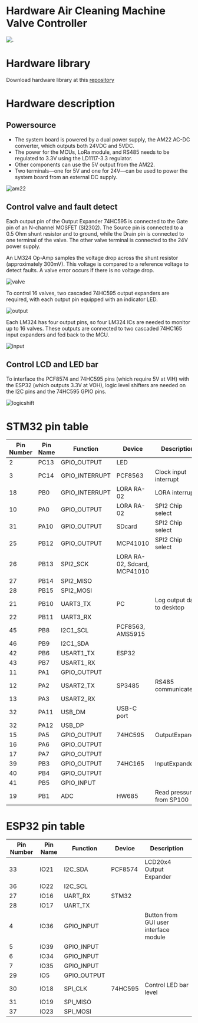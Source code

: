 # Hardware Air Cleaning Machine Valve Controller
![.](./Image/ScheBlock.png)
# Hardware library

Download hardware library at this [repository](https://github.com/TM-khoa/KicadHardwareLibrary.git)
# Hardware description
## Powersource
- The system board is powered by a dual power supply, the AM22 AC-DC converter, which outputs both 24VDC and 5VDC.
- The power for the MCUs, LoRa module, and RS485 needs to be regulated to 3.3V using the LD1117-3.3 regulator.
- Other components can use the 5V output from the AM22.
- Two terminals—one for 5V and one for 24V—can be used to power the system board from an external DC supply.

![am22](/Image/AM22.png)

## Control valve and fault detect
Each output pin of the Output Expander 74HC595 is connected to the Gate pin of an N-channel MOSFET (SI2302). The Source pin is connected to a 0.5 Ohm shunt resistor and to ground, while the Drain pin is connected to one terminal of the valve. The other valve terminal is connected to the 24V power supply.
	
An LM324 Op-Amp samples the voltage drop across the shunt resistor (approximately 300mV). This voltage is compared to a reference voltage to detect faults. A valve error occurs if there is no voltage drop.

![valve](/Image/valve.png)

To control 16 valves, two cascaded 74HC595 output expanders are required, with each output pin equipped with an indicator LED.

![output](/Image/output.png)

Each LM324 has four output pins, so four LM324 ICs are needed to monitor up to 16 valves. These outputs are connected to two cascaded 74HC165 input expanders and fed back to the MCU.

![input](/Image/input.png)

## Control LCD and LED bar

To interface the PCF8574 and 74HC595 pins (which require 5V at VIH) with the ESP32 (which outputs 3.3V at VOH), logic level shifters are needed on the I2C pins and the 74HC595 GPIO pins.

 ![logicshift](/Image/logicshift.png) 
 


# STM32 pin table
| Pin Number | Pin Name | Function         | Device      | Description                   |
|------------|----------|------------------|-------------|-------------------------------|
| 2          | PC13     | GPIO_OUTPUT      | LED         |                               |
| 3          | PC14     | GPIO_INTERRUPT   | PCF8563     | Clock input interrupt          |
| 18         | PB0      | GPIO_INTERRUPT   | LORA RA-02  | LORA interrupt                 |
| 10         | PA0      | GPIO_OUTPUT      | LORA RA-02  | SPI2 Chip select               |
| 31         | PA10     | GPIO_OUTPUT      | SDcard      | SPI2 Chip select               |
| 25         | PB12     | GPIO_OUTPUT      | MCP41010    | SPI2 Chip select               |
| 26         | PB13     | SPI2_SCK             | LORA RA-02, Sdcard, MCP41010 |               |
| 27         | PB14     | SPI2_MISO             |             |                               |
| 28         | PB15     | SPI2_MOSI             |             |                               |
| 21         | PB10     | UART3_TX         | PC          | Log output data to desktop     |
| 22         | PB11     | UART3_RX         |             |                               |
| 45         | PB8      | I2C1_SCL         | PCF8563, AMS5915 |                           |
| 46         | PB9      | I2C1_SDA         |             |                               |
| 42         | PB6      | USART1_TX        | ESP32       |                               |
| 43         | PB7      | USART1_RX        |             |                               |
| 11         | PA1      | GPIO_OUTPUT      |             |                               |
| 12         | PA2      | USART2_TX        | SP3485      | RS485 communicate              |
| 13         | PA3      | USART2_RX        |             |                               |
| 32         | PA11     | USB_DM           | USB-C port  |                               |
| 32         | PA12     | USB_DP           |             |                               |
| 15         | PA5      | GPIO_OUTPUT      | 74HC595     | OutputExpander                |
| 16         | PA6      | GPIO_OUTPUT      |             |                               |
| 17         | PA7      | GPIO_OUTPUT      |             |                               |
| 39         | PB3      | GPIO_OUTPUT      | 74HC165     | InputExpander                 |
| 40         | PB4      | GPIO_OUTPUT      |             |                               |
| 41         | PB5      | GPIO_INPUT       |             |                               |
| 19         | PB1      | ADC              | HW685       | Read pressure from SP100       |


# ESP32 pin table

| Pin Number | Pin Name | Function   | Device     | Description                                |
|------------|----------|------------|------------|--------------------------------------------|
| 33         | IO21     | I2C_SDA    | PCF8574    | LCD20x4 Output Expander                    |
| 36         | IO22     | I2C_SCL    |            |                                            |
| 27         | IO16     | UART_RX    | STM32      |                                            |
| 28         | IO17     | UART_TX    |            |                                            |
| 4          | IO36     | GPIO_INPUT |            | Button from GUI user interface module      |
| 5          | IO39     | GPIO_INPUT |            |                                            |
| 6          | IO34     | GPIO_INPUT |            |                                            |
| 7          | IO35     | GPIO_INPUT |            |                                            |
| 29         | IO5      | GPIO_OUTPUT|            |                                            |
| 30         | IO18     | SPI_CLK    | 74HC595    | Control LED bar level                      |
| 31         | IO19     | SPI_MISO   |            |                                            |
| 37         | IO23     | SPI_MOSI   |            |                                            |




